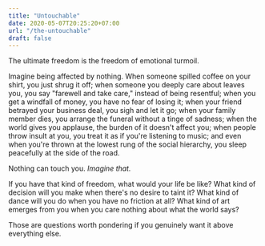 ```yaml
---
title: "Untouchable"
date: 2020-05-07T20:25:20+07:00
url: "/the-untouchable"
draft: false
---
```


The ultimate freedom is the freedom of emotional turmoil.

Imagine being affected by nothing. When someone spilled coffee on your shirt, you just shrug it off; when someone you deeply care about leaves you, you say "farewell and take care," instead of being resentful; when you get a windfall of money, you have no fear of losing it; when your friend betrayed your business deal, you sigh and let it go; when your family member dies, you arrange the funeral without a tinge of sadness; when the world gives you applause, the burden of it doesn't affect you; when people throw insult at you, you treat it as if you're listening to music; and even when you're thrown at the lowest rung of the social hierarchy, you sleep peacefully at the side of the road.

Nothing can touch you. _Imagine that._

If you have that kind of freedom, what would your life be like? What kind of decision will you make when there's no desire to taint it? What kind of dance will you do when you have no friction at all? What kind of art emerges from you when you care nothing about what the world says?

Those are questions worth pondering if you genuinely want it above everything else.
